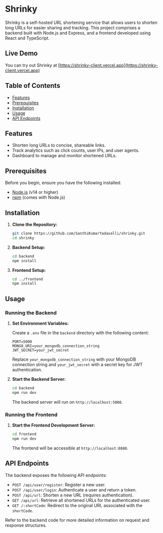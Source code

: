 
# Shrinky

Shrinky is a self-hosted URL shortening service that allows users to shorten long URLs for easier sharing and tracking. This project comprises a backend built with Node.js and Express, and a frontend developed using React and TypeScript.

## Live Demo

You can try out Shrinky at [https://shrinky-client.vercel.app](https://shrinky-client.vercel.app)


## Table of Contents

- [Features](#features)
- [Prerequisites](#prerequisites)
- [Installation](#installation)
- [Usage](#usage)
- [API Endpoints](#api-endpoints)

## Features

- Shorten long URLs to concise, shareable links.
- Track analytics such as click counts, user IPs, and user agents.
- Dashboard to manage and monitor shortened URLs.

## Prerequisites

Before you begin, ensure you have the following installed:

- [Node.js](https://nodejs.org/) (v14 or higher)
- [npm](https://www.npmjs.com/) (comes with Node.js)

## Installation

1. **Clone the Repository:**

   ```bash
   git clone https://github.com/SanthiKumarYadavalli/shrinky.git
   cd shrinky
   ```

2. **Backend Setup:**

   ```bash
   cd backend
   npm install
   ```

3. **Frontend Setup:**

   ```bash
   cd ../frontend
   npm install
   ```

## Usage

### Running the Backend

1. **Set Environment Variables:**

   Create a `.env` file in the `backend` directory with the following content:

   ```env
   PORT=5000
   MONGO_URI=your_mongodb_connection_string
   JWT_SECRET=your_jwt_secret
   ```

   Replace `your_mongodb_connection_string` with your MongoDB connection string and `your_jwt_secret` with a secret key for JWT authentication.

2. **Start the Backend Server:**

   ```bash
   cd backend
   npm run dev
   ```

   The backend server will run on `http://localhost:5000`.

### Running the Frontend

1. **Start the Frontend Development Server:**

   ```bash
   cd frontend
   npm run dev
   ```

   The frontend will be accessible at `http://localhost:8080`.

## API Endpoints

The backend exposes the following API endpoints:

- `POST /api/user/register`: Register a new user.
- `POST /api/user/login`: Authenticate a user and return a token.
- `POST /api/url`: Shorten a new URL (requires authentication).
- `GET /api/url`: Retrieve all shortened URLs for the authenticated user.
- `GET /:shortCode`: Redirect to the original URL associated with the `shortCode`.

Refer to the backend code for more detailed information on request and response structures.
